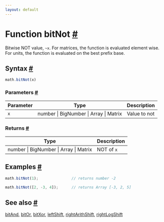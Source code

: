 ```yaml
---
layout: default
---
```


<!-- Note: This file is automatically generated from source code comments. Changes made in this file will be overridden. -->

<h1 id="function-bitnot">Function bitNot <a href="#function-bitnot" title="Permalink">#</a></h1>

Bitwise NOT value, `~x`.
For matrices, the function is evaluated element wise.
For units, the function is evaluated on the best prefix base.


<h2 id="syntax">Syntax <a href="#syntax" title="Permalink">#</a></h2>

```js
math.bitNot(x)
```

<h3 id="parameters">Parameters <a href="#parameters" title="Permalink">#</a></h3>

Parameter | Type | Description
--------- | ---- | -----------
`x` | number &#124; BigNumber &#124; Array &#124; Matrix | Value to not

<h3 id="returns">Returns <a href="#returns" title="Permalink">#</a></h3>

Type | Description
---- | -----------
number &#124; BigNumber &#124; Array &#124; Matrix | NOT of `x`


<h2 id="examples">Examples <a href="#examples" title="Permalink">#</a></h2>

```js
math.bitNot(1);               // returns number -2

math.bitNot([2, -3, 4]);      // returns Array [-3, 2, 5]
```


<h2 id="see-also">See also <a href="#see-also" title="Permalink">#</a></h2>

[bitAnd](bitAnd.html),
[bitOr](bitOr.html),
[bitXor](bitXor.html),
[leftShift](leftShift.html),
[rightArithShift](rightArithShift.html),
[rightLogShift](rightLogShift.html)
